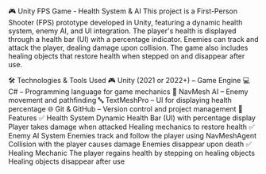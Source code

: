 🎮 Unity FPS Game - Health System & AI
This project is a First-Person Shooter (FPS) prototype developed in Unity, featuring a dynamic health system, enemy AI, and UI integration. The player's health is displayed through a health bar (UI) with a percentage indicator. Enemies can track and attack the player, dealing damage upon collision. The game also includes healing objects that restore health when stepped on and disappear after use.

🛠 Technologies & Tools Used
🎮 Unity (2021 or 2022+) – Game Engine
💻 C# – Programming language for game mechanics
🧠 NavMesh AI – Enemy movement and pathfinding
🔤 TextMeshPro – UI for displaying health percentage
🌐 Git & GitHub – Version control and project management
🎯 Features
✅ Health System
Dynamic Health Bar (UI) with percentage display
Player takes damage when attacked
Healing mechanics to restore health
✅ Enemy AI System
Enemies track and follow the player using NavMeshAgent
Collision with the player causes damage
Enemies disappear upon death
✅ Healing Mechanic
The player regains health by stepping on healing objects
Healing objects disappear after use
